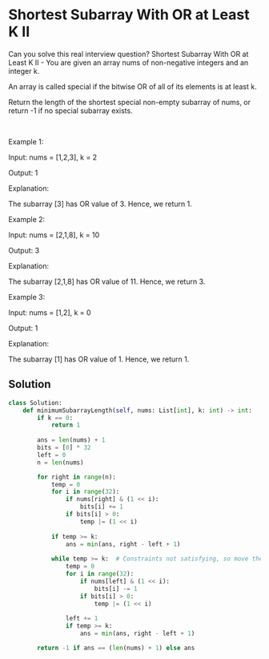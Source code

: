 # Shortest Subarray With OR at Least K II

Can you solve this real interview question? Shortest Subarray With OR at Least K II - You are given an array nums of non-negative integers and an integer k.

An array is called special if the bitwise OR of all of its elements is at least k.

Return the length of the shortest special non-empty subarray of nums, or return -1 if no special subarray exists.

 

Example 1:

Input: nums = [1,2,3], k = 2

Output: 1

Explanation:

The subarray [3] has OR value of 3. Hence, we return 1.

Example 2:

Input: nums = [2,1,8], k = 10

Output: 3

Explanation:

The subarray [2,1,8] has OR value of 11. Hence, we return 3.

Example 3:

Input: nums = [1,2], k = 0

Output: 1

Explanation:

The subarray [1] has OR value of 1. Hence, we return 1.

## Solution
```py
class Solution:
    def minimumSubarrayLength(self, nums: List[int], k: int) -> int:
        if k == 0:
            return 1
        
        ans = len(nums) + 1
        bits = [0] * 32
        left = 0
        n = len(nums)

        for right in range(n):
            temp = 0
            for i in range(32):
                if nums[right] & (1 << i):
                    bits[i] += 1
                if bits[i] > 0:
                    temp |= (1 << i)
            
            if temp >= k:
                ans = min(ans, right - left + 1)
            
            while temp >= k:  # Constraints not satisfying, so move the left pointer
                temp = 0
                for i in range(32):
                    if nums[left] & (1 << i):
                        bits[i] -= 1
                    if bits[i] > 0:
                        temp |= (1 << i)
                
                left += 1
                if temp >= k:
                    ans = min(ans, right - left + 1)

        return -1 if ans == (len(nums) + 1) else ans
```
